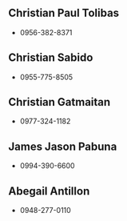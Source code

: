 ## Christian Paul Tolibas
 - 0956-382-8371

## Christian Sabido
 - 0955-775-8505

## Christian Gatmaitan
 - 0977-324-1182

## James Jason Pabuna
 - 0994-390-6600

## Abegail Antillon
 - 0948-277-0110
